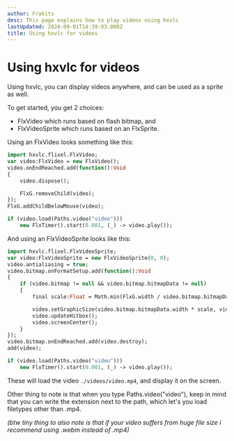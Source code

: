 ```yaml
---
author: Frakits
desc: This page explains how to play videos using hxvlc
lastUpdated: 2024-09-01T14:39:03.000Z
title: Using hxvlc for videos
---
```

# Using hxvlc for videos

Using hxvlc, you can display videos anywhere, and can be used as a sprite as well.

To get started, you get 2 choices:
- <syntax lang="haxe">FlxVideo</syntax> which runs based on flash bitmap, and
- <syntax lang="haxe">FlxVideoSprite</syntax> which runs based on an FlxSprite.

Using an FlxVideo looks something like this:
```haxe
import hxvlc.flixel.FlxVideo;
var video:FlxVideo = new FlxVideo();
video.onEndReached.add(function():Void
{
	video.dispose();

	FlxG.removeChild(video);
});
FlxG.addChildBelowMouse(video);

if (video.load(Paths.video("video")))
	new FlxTimer().start(0.001, (_) -> video.play());
```
And using an FlxVideoSprite looks like this:
```haxe
import hxvlc.flixel.FlxVideoSprite;
var video:FlxVideoSprite = new FlxVideoSprite(0, 0);
video.antialiasing = true;
video.bitmap.onFormatSetup.add(function():Void
{
 	if (video.bitmap != null && video.bitmap.bitmapData != null)
 	{
 		final scale:Float = Math.min(FlxG.width / video.bitmap.bitmapData.width, FlxG.height / video.bitmap.bitmapData.height);

		video.setGraphicSize(video.bitmap.bitmapData.width * scale, video.bitmap.bitmapData.height * scale);
	    video.updateHitbox();
 		video.screenCenter();
 	}
});
video.bitmap.onEndReached.add(video.destroy);
add(video);

if (video.load(Paths.video("video")))
	new FlxTimer().start(0.001, (_) -> video.play());
```
These will load the video ``./videos/video.mp4``, and display it on the screen.

Other thing to note is that when you type <syntax lang="haxe">Paths.video("video")</syntax>, keep in mind that you can write the extension next to the path, which let's you load filetypes other than .mp4.

*(btw tiny thing to also note is that if your video suffers from huge file size i recommend using .webm instead of .mp4)*
